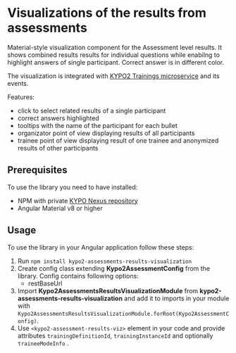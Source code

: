 # Visualizations of the results from assessments

Material-style visualization component for the Assessment level results. It shows combined
results results for individual questions while enabilng to highlight answers of single
participant.
Correct answer is in different color.

The visualization is integrated with [KYPO2 Trainings microservice](https://gitlab.ics.muni.cz/kypo2/services-and-portlets/kypo2-training) and its events.

Features:

- click to select related results of a single participant
- correct answers highlighted
- tooltips with the name of the participant for each bullet
- organizator point of view displaying results of all participants
- trainee point of view displaying result of one trainee and anonymized results of other participants

## Prerequisites

To use the library you need to have installed:

- NPM with private [KYPO Nexus repository](https://projects.ics.muni.cz/projects/kbase/knowledgebase/articles/153)
- Angular Material v8 or higher

## Usage

To use the library in your Angular application follow these steps:

1. Run `npm install kypo2-assessments-results-visualization`
2. Create config class extending **Kypo2AssessmentConfig** from the library. Config contains following options:
   - restBaseUrl
3. Import **Kypo2AssessmentsResultsVisualizationModule** from **kypo2-assessments-results-visualization** and add it to imports in your module with `Kypo2AssessmentsResultsVisualizationModule.forRoot(Kypo2AssessmentConfig)`.
4. Use `<kypo2-assessment-results-viz>` element in your code and provide attributes `trainingDefinitionId`, `trainingInstanceId` and optionally `traineeModeInfo` .
